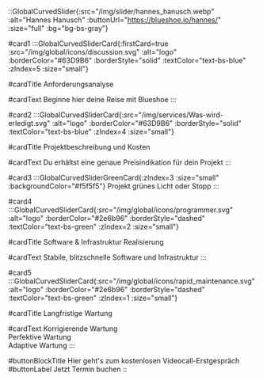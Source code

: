 ::GlobalCurvedSlider{:src="/img/slider/hannes_hanusch.webp" :alt="Hannes Hanusch" :buttonUrl="https://blueshoe.io/hannes/" :size="full" :bg="bg-bs-gray"}

#card1
:::GlobalCurvedSliderCard{:firstCard=true :src="/img/global/icons/discussion.svg" :alt="logo" :borderColor="#63D9B6" :borderStyle="solid" :textColor="text-bs-blue" :zIndex=5 :size="small"}

#cardTitle
Anforderungsanalyse

#cardText
Beginne hier deine Reise mit Blueshoe
:::

#card2
:::GlobalCurvedSliderCard{:src="/img/services/Was-wird-erledigt.svg" :alt="logo" :borderColor="#63D9B6" :borderStyle="solid" :textColor="text-bs-blue" :zIndex=4 :size="small"}

#cardTitle
Projektbeschreibung und Kosten

#cardText
Du erhältst eine genaue Preisindikation für dein Projekt
:::

#card3
:::GlobalCurvedSliderGreenCard{:zIndex=3 :size="small" :backgroundColor="#f5f5f5"}
Projekt grünes Licht oder Stopp
:::

#card4
:::GlobalCurvedSliderCard{:src="/img/global/icons/programmer.svg" :alt="logo" :borderColor="#2e6b96" :borderStyle="dashed" :textColor="text-bs-green" :zIndex=2 :size="small"}

#cardTitle
Software & Infrastruktur Realisierung

#cardText
Stabile, blitzschnelle Software und Infrastruktur
:::

#card5
:::GlobalCurvedSliderCard{:src="/img/global/icons/rapid_maintenance.svg" :alt="logo" :borderColor="#2e6b96" :borderStyle="dashed" :textColor="text-bs-green" :zIndex=1 :size="small"}

#cardTitle
Langfristige Wartung

#cardText
Korrigierende Wartung </br> Perfektive Wartung </br> Adaptive Wartung
:::

#buttonBlockTitle
Hier geht's zum kostenlosen Videocall-Erstgespräch
#buttonLabel
Jetzt Termin buchen
::